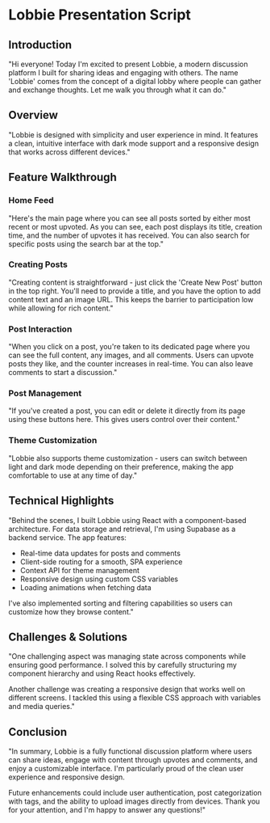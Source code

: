 # Lobbie Presentation Script

## Introduction
"Hi everyone! Today I'm excited to present Lobbie, a modern discussion platform I built for sharing ideas and engaging with others. The name 'Lobbie' comes from the concept of a digital lobby where people can gather and exchange thoughts. Let me walk you through what it can do."

## Overview
"Lobbie is designed with simplicity and user experience in mind. It features a clean, intuitive interface with dark mode support and a responsive design that works across different devices."

## Feature Walkthrough

### Home Feed
"Here's the main page where you can see all posts sorted by either most recent or most upvoted. As you can see, each post displays its title, creation time, and the number of upvotes it has received. You can also search for specific posts using the search bar at the top."

### Creating Posts
"Creating content is straightforward - just click the 'Create New Post' button in the top right. You'll need to provide a title, and you have the option to add content text and an image URL. This keeps the barrier to participation low while allowing for rich content."

### Post Interaction
"When you click on a post, you're taken to its dedicated page where you can see the full content, any images, and all comments. Users can upvote posts they like, and the counter increases in real-time. You can also leave comments to start a discussion."

### Post Management
"If you've created a post, you can edit or delete it directly from its page using these buttons here. This gives users control over their content."

### Theme Customization
"Lobbie also supports theme customization - users can switch between light and dark mode depending on their preference, making the app comfortable to use at any time of day."

## Technical Highlights
"Behind the scenes, I built Lobbie using React with a component-based architecture. For data storage and retrieval, I'm using Supabase as a backend service. The app features:

- Real-time data updates for posts and comments
- Client-side routing for a smooth, SPA experience
- Context API for theme management
- Responsive design using custom CSS variables
- Loading animations when fetching data

I've also implemented sorting and filtering capabilities so users can customize how they browse content."

## Challenges & Solutions
"One challenging aspect was managing state across components while ensuring good performance. I solved this by carefully structuring my component hierarchy and using React hooks effectively.

Another challenge was creating a responsive design that works well on different screens. I tackled this using a flexible CSS approach with variables and media queries."

## Conclusion
"In summary, Lobbie is a fully functional discussion platform where users can share ideas, engage with content through upvotes and comments, and enjoy a customizable interface. I'm particularly proud of the clean user experience and responsive design.

Future enhancements could include user authentication, post categorization with tags, and the ability to upload images directly from devices. Thank you for your attention, and I'm happy to answer any questions!"
